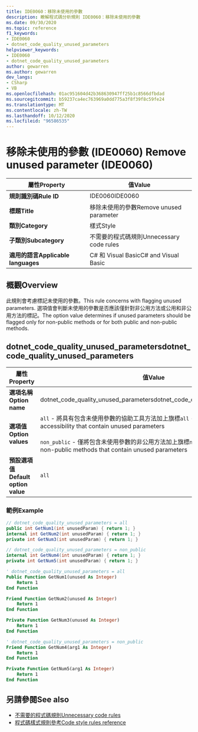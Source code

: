 ```yaml
---
title: IDE0060：移除未使用的參數
description: 瞭解程式碼分析規則 IDE0060：移除未使用的參數
ms.date: 09/30/2020
ms.topic: reference
f1_keywords:
- IDE0060
- dotnet_code_quality_unused_parameters
helpviewer_keywords:
- IDE0060
- dotnet_code_quality_unused_parameters
author: gewarren
ms.author: gewarren
dev_langs:
- CSharp
- VB
ms.openlocfilehash: 01ac951604d42b368630947ff25b1c8566dfbdad
ms.sourcegitcommit: b59237ca4ec763969a0dd775a3f8f39f8c59fe24
ms.translationtype: MT
ms.contentlocale: zh-TW
ms.lasthandoff: 10/12/2020
ms.locfileid: "96586535"
---
```

# <a name="remove-unused-parameter-ide0060"></a><span data-ttu-id="5e0b6-103">移除未使用的參數 (IDE0060) </span><span class="sxs-lookup"><span data-stu-id="5e0b6-103">Remove unused parameter (IDE0060)</span></span>

|<span data-ttu-id="5e0b6-104">屬性</span><span class="sxs-lookup"><span data-stu-id="5e0b6-104">Property</span></span>|<span data-ttu-id="5e0b6-105">值</span><span class="sxs-lookup"><span data-stu-id="5e0b6-105">Value</span></span>|
|-|-|
| <span data-ttu-id="5e0b6-106">**規則識別碼**</span><span class="sxs-lookup"><span data-stu-id="5e0b6-106">**Rule ID**</span></span> | <span data-ttu-id="5e0b6-107">IDE0060</span><span class="sxs-lookup"><span data-stu-id="5e0b6-107">IDE0060</span></span> |
| <span data-ttu-id="5e0b6-108">**標題**</span><span class="sxs-lookup"><span data-stu-id="5e0b6-108">**Title**</span></span> | <span data-ttu-id="5e0b6-109">移除未使用的參數</span><span class="sxs-lookup"><span data-stu-id="5e0b6-109">Remove unused parameter</span></span> |
| <span data-ttu-id="5e0b6-110">**類別**</span><span class="sxs-lookup"><span data-stu-id="5e0b6-110">**Category**</span></span> | <span data-ttu-id="5e0b6-111">樣式</span><span class="sxs-lookup"><span data-stu-id="5e0b6-111">Style</span></span> |
| <span data-ttu-id="5e0b6-112">**子類別**</span><span class="sxs-lookup"><span data-stu-id="5e0b6-112">**Subcategory**</span></span> | <span data-ttu-id="5e0b6-113">不需要的程式碼規則</span><span class="sxs-lookup"><span data-stu-id="5e0b6-113">Unnecessary code rules</span></span> |
| <span data-ttu-id="5e0b6-114">**適用的語言**</span><span class="sxs-lookup"><span data-stu-id="5e0b6-114">**Applicable languages**</span></span> | <span data-ttu-id="5e0b6-115">C# 和 Visual Basic</span><span class="sxs-lookup"><span data-stu-id="5e0b6-115">C# and Visual Basic</span></span> |

## <a name="overview"></a><span data-ttu-id="5e0b6-116">概觀</span><span class="sxs-lookup"><span data-stu-id="5e0b6-116">Overview</span></span>

<span data-ttu-id="5e0b6-117">此規則會考慮標記未使用的參數。</span><span class="sxs-lookup"><span data-stu-id="5e0b6-117">This rule concerns with flagging unused parameters.</span></span> <span data-ttu-id="5e0b6-118">選項值會判斷未使用的參數是否應該僅針對非公用方法或公用和非公用方法的標記。</span><span class="sxs-lookup"><span data-stu-id="5e0b6-118">The option value determines if unused parameters should be flagged only for non-public methods or for both public and non-public methods.</span></span>

## <a name="dotnet_code_quality_unused_parameters"></a><span data-ttu-id="5e0b6-119">dotnet_code_quality_unused_parameters</span><span class="sxs-lookup"><span data-stu-id="5e0b6-119">dotnet_code_quality_unused_parameters</span></span>

|<span data-ttu-id="5e0b6-120">屬性</span><span class="sxs-lookup"><span data-stu-id="5e0b6-120">Property</span></span>|<span data-ttu-id="5e0b6-121">值</span><span class="sxs-lookup"><span data-stu-id="5e0b6-121">Value</span></span>|
|-|-|
| <span data-ttu-id="5e0b6-122">**選項名稱**</span><span class="sxs-lookup"><span data-stu-id="5e0b6-122">**Option name**</span></span> | <span data-ttu-id="5e0b6-123">dotnet_code_quality_unused_parameters</span><span class="sxs-lookup"><span data-stu-id="5e0b6-123">dotnet_code_quality_unused_parameters</span></span>
| <span data-ttu-id="5e0b6-124">**選項值**</span><span class="sxs-lookup"><span data-stu-id="5e0b6-124">**Option values**</span></span> | <span data-ttu-id="5e0b6-125">`all` - 將具有包含未使用參數的協助工具方法加上旗標</span><span class="sxs-lookup"><span data-stu-id="5e0b6-125">`all` - Flag methods with any accessibility that contain unused parameters</span></span><br /><br /><span data-ttu-id="5e0b6-126">`non_public` - 僅將包含未使用參數的非公用方法加上旗標</span><span class="sxs-lookup"><span data-stu-id="5e0b6-126">`non_public` - Flag only non-public methods that contain unused parameters</span></span> |
| <span data-ttu-id="5e0b6-127">**預設選項值**</span><span class="sxs-lookup"><span data-stu-id="5e0b6-127">**Default option value**</span></span> | `all` |

### <a name="example"></a><span data-ttu-id="5e0b6-128">範例</span><span class="sxs-lookup"><span data-stu-id="5e0b6-128">Example</span></span>

```csharp
// dotnet_code_quality_unused_parameters = all
public int GetNum1(int unusedParam) { return 1; }
internal int GetNum2(int unusedParam) { return 1; }
private int GetNum3(int unusedParam) { return 1; }

// dotnet_code_quality_unused_parameters = non_public
internal int GetNum4(int unusedParam) { return 1; }
private int GetNum5(int unusedParam) { return 1; }
```

```vb
' dotnet_code_quality_unused_parameters = all
Public Function GetNum1(unused As Integer)
    Return 1
End Function

Friend Function GetNum2(unused As Integer)
    Return 1
End Function

Private Function GetNum3(unused As Integer)
    Return 1
End Function

' dotnet_code_quality_unused_parameters = non_public
Friend Function GetNum4(arg1 As Integer)
    Return 1
End Function

Private Function GetNum5(arg1 As Integer)
    Return 1
End Function
```

## <a name="see-also"></a><span data-ttu-id="5e0b6-129">另請參閱</span><span class="sxs-lookup"><span data-stu-id="5e0b6-129">See also</span></span>

- [<span data-ttu-id="5e0b6-130">不需要的程式碼規則</span><span class="sxs-lookup"><span data-stu-id="5e0b6-130">Unnecessary code rules</span></span>](unnecessary-code-rules.md)
- [<span data-ttu-id="5e0b6-131">程式碼樣式規則參考</span><span class="sxs-lookup"><span data-stu-id="5e0b6-131">Code style rules reference</span></span>](index.md)
